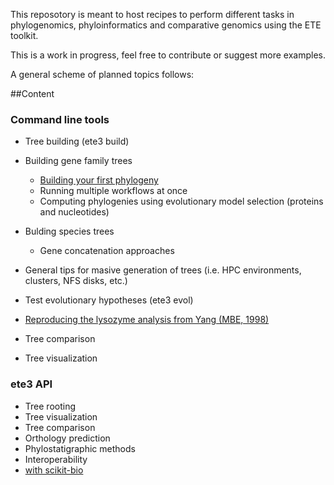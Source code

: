 This reposotory is meant to host recipes to perform different tasks in
phylogenomics, phyloinformatics and comparative genomics using the ETE toolkit.

This is a work in progress, feel free to contribute or suggest more examples.

A general scheme of planned topics follows:

##Content
### Command line tools
- Tree building (ete3 build)
 - Building gene family trees
   - [Building your first phylogeny](recipes/ete_build_basics.ipynb)
   - Running multiple workflows at once
   - Computing phylogenies using evolutionary model selection (proteins and nucleotides)
 - Bulding species trees 
   - Gene concatenation approaches
 - General tips for masive generation of trees (i.e. HPC environments, clusters, NFS disks, etc.)

- Test evolutionary hypotheses (ete3 evol)
 - [Reproducing the lysozyme analysis from Yang (MBE, 1998)](ete3_evol_lysozyme.ipynb)
 
- Tree comparison

- Tree visualization

### ete3 API 
- Tree rooting
- Tree visualization
- Tree comparison
- Orthology prediction
- Phylostatigraphic methods
- Interoperability
 - [with scikit-bio](recipes/ete3_skbio_integration.ipynb)

